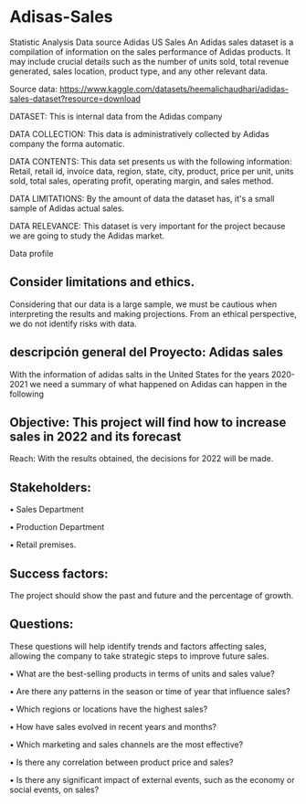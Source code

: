 # Adisas-Sales
 Statistic Analysis
Data source
Adidas US Sales 
An Adidas sales dataset is a compilation of information on the sales performance of Adidas products. It may include crucial details such as the number of units sold, total revenue generated, sales location, product type, and any other relevant data.

Source data: https://www.kaggle.com/datasets/heemalichaudhari/adidas-sales-dataset?resource=download




DATASET: This is internal data from the Adidas company

DATA COLLECTION: This data is administratively collected by Adidas company the forma automatic.

DATA CONTENTS: This data set presents us with the following information: Retail, retail id, invoice data, region, state, city, product, price per unit, units sold, total sales, operating profit, operating margin, and sales method.

DATA LIMITATIONS: By the amount of data the dataset has, it's a small sample of Adidas actual sales.

DATA RELEVANCE: This dataset is very important for the project because we are going to study the Adidas market.

Data profile
 
## Consider limitations and ethics.

Considering that our data is a large sample, we must be cautious when interpreting the results and making projections. From an ethical perspective, we do not identify risks with data.


## descripción general del Proyecto: Adidas sales

With the information of adidas salts in the United States for the years 2020-2021 we need a summary of what happened on Adidas can happen in the following 





## Objective: This project will find how to increase sales in 2022 and its forecast

Reach: With the results obtained, the decisions for 2022 will be made.





## Stakeholders:

•	Sales Department

•	Production Department

•	Retail premises.

## Success factors:

The project should show the past and future and the percentage of growth.





## Questions: 

These questions will help identify trends and factors affecting sales, allowing the company to take strategic steps to improve future sales.

•	What are the best-selling products in terms of units and sales value?

•	Are there any patterns in the season or time of year that influence sales?

•	Which regions or locations have the highest sales?

•	How have sales evolved in recent years and months?

•	Which marketing and sales channels are the most effective?

•	Is there any correlation between product price and sales?

•	Is there any significant impact of external events, such as the economy or social events, on sales?

